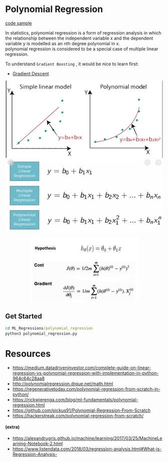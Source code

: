 # Polynomial Regression
[code sample](./polynomial_regression.py)   

In statistics, polynomial regression is a form of regression analysis in which the relationship between the independent variable x and the dependent variable y is modelled as an nth degree polynomial in x.  
polynomial regression is considered to be a special case of multiple linear regression.

To understand `Gradient Boosting` , it would be nice to learn first:
- [Gradient Descent](https://github.com/niektuytel/ML_Algorithms/gradient_descent)
<p align="center">
  <img src="./images/6.png" width="500">
  <img src="./images/polynomial_linear_regression.png" width="500">
</p>   
<p align="center">
  <img src="./images/simple_linear_formules.png" width="350">
</p>   

## Get Started
```cmd
cd ML_Regressions/polynomial_regression
python3 polynomial_regression.py
```

# Resources
- https://medium.datadriveninvestor.com/complete-guide-on-linear-regression-vs-polynomial-regression-with-implementation-in-python-964c64c28aa8
- http://polynomialregression.drque.net/math.html  
- https://regenerativetoday.com/polynomial-regression-from-scratch-in-python/  
- https://rickwierenga.com/blog/ml-fundamentals/polynomial-regression.html  
- https://github.com/pickus91/Polynomial-Regression-From-Scratch  
- https://hackerstreak.com/polynomial-regression-from-scratch/

#### (extra)
- https://alexandrugris.github.io/machine/learning/2017/03/25/MachineLearning-Notebook-2.html
- https://www.listendata.com/2018/03/regression-analysis.html#What-is-Regression-Analysis-  